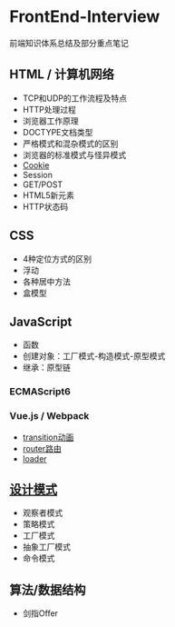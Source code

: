 # FrontEnd-Interview
前端知识体系总结及部分重点笔记

## HTML / 计算机网络
+ TCP和UDP的工作流程及特点
+ HTTP处理过程
+ 浏览器工作原理
+ DOCTYPE文档类型
+ 严格模式和混杂模式的区别
+ 浏览器的标准模式与怪异模式
+ [Cookie](https://github.com/tozlam/FrontEnd-Interview/blob/master/HTML/Cookie.md)
+ Session
+ GET/POST
+ HTML5新元素
+ HTTP状态码

## CSS
- 4种定位方式的区别
- 浮动
- 各种居中方法
- 盒模型


## JavaScript
+ 函数
+ 创建对象：工厂模式-构造模式-原型模式
+ 继承：原型链

### ECMAScript6

### Vue.js / Webpack
- [transition动画](https://github.com/tozlam/VueDemo/tree/master/transition)
- [router路由](https://github.com/tozlam/VueDemo/tree/master/router)
- [loader](https://github.com/tozlam/VueDemo/tree/master/loader)



## [设计模式](https://github.com/tozlam/DesignPattern)
- 观察者模式
- 策略模式
- 工厂模式
- 抽象工厂模式
- 命令模式

## 算法/数据结构
- 剑指Offer



